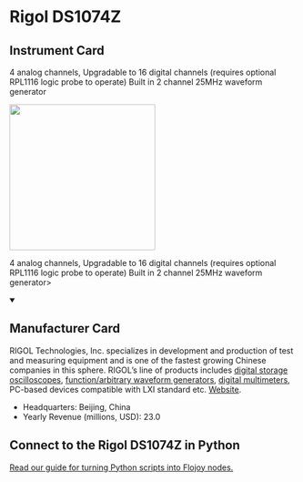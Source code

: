 
# Rigol DS1074Z

## Instrument Card

<div className="flex">

<div>

4 analog channels, Upgradable to 16 digital channels (requires optional RPL1116 logic probe to operate)
Built in 2 channel 25MHz waveform generator

</div>

<img width="256" src="https://v5.airtableusercontent.com/v1/19/19/1691539200000/fDQngIGCLQ0UlT5MjexQeQ/EeMdNfDXXAR-Eg0tyFhadnZpr-sd3MS9vuD1FKjdI8aDxi1KA3NYkLC-e6jwprWVKq7nBly5bvgf4PaxcschQmmGDW6DRKWjaUyBfVpPnDktYoOTWtzltVn3PA4lLTww/PddduRg1TDV1mLOcS5BELSR2AhvMOh-FcyVJm2xusgk"/>

</div>

4 analog channels, Upgradable to 16 digital channels (requires optional RPL1116 logic probe to operate)
Built in 2 channel 25MHz waveform generator>

<details open>
<summary><h2>Manufacturer Card</h2></summary>

RIGOL Technologies, Inc. specializes in development and production of test and measuring equipment and is one of the fastest growing Chinese companies in this sphere.
RIGOL’s line of products includes [digital storage oscilloscopes](https://www.tmatlantic.com/e-store/index.php?SECTION_ID=227), [function/arbitrary waveform generators](https://www.tmatlantic.com/e-store/index.php?SECTION_ID=230), [digital multimeters](https://www.tmatlantic.com/e-store/index.php?SECTION_ID=233), PC-based devices compatible with LXI standard etc. <a href="https://www.rigol.com/">Website</a>.

<ul>
  <li>Headquarters: Beijing, China</li>
  <li>Yearly Revenue (millions, USD): 23.0</li>
</ul>
</details>

## Connect to the Rigol DS1074Z in Python

[Read our guide for turning Python scripts into Flojoy nodes.](https://docs.flojoy.ai/custom-nodes/creating-custom-node/)


